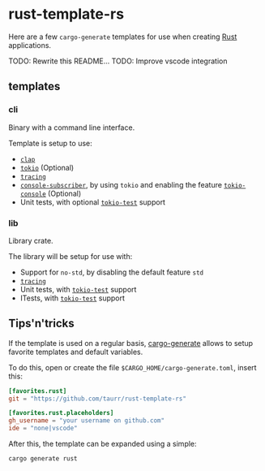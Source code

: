 # rust-template-rs

Here are a few `cargo-generate` templates for use when creating [Rust] applications.

TODO: Rewrite this README...
TODO: Improve vscode integration

## templates

### cli

Binary with a command line interface.

Template is setup to use:
- [`clap`]
- [`tokio`] (Optional)
- [`tracing`]
- [`console-subscriber`], by using `tokio` and enabling the feature [`tokio-console`] (Optional)
- Unit tests, with optional [`tokio-test`] support

### lib

Library crate.

The library will be setup for use with:
- Support for `no-std`, by disabling the default feature `std`
- [`tracing`]
- Unit tests, with [`tokio-test`] support
- ITests, with [`tokio-test`] support

## Tips'n'tricks

If the template is used on a regular basis, [cargo-generate] allows to setup favorite templates and default variables.

To do this, open or create the file `$CARGO_HOME/cargo-generate.toml`, insert this:

```toml
[favorites.rust]
git = "https://github.com/taurr/rust-template-rs"

[favorites.rust.placeholders]
gh_username = "your username on github.com"
ide = "none|vscode"
```

After this, the template can be expanded using a simple:

```shell
cargo generate rust
```

[Rust]:https://www.rust-lang.org
[cargo-generate]:https://github.com/cargo-generate/cargo-generate
[`clap`]:https://crates.io/crates/clap
[`tokio`]:https://crates.io/crates/tokio
[`tracing`]:https://crates.io/crates/tracing
[`console-subscriber`]:https://crates.io/crates/console-subscriber
[`tokio-test`]:https://crates.io/crates/tokio-test
[`tokio-console`]:https://github.com/tokio-rs/console